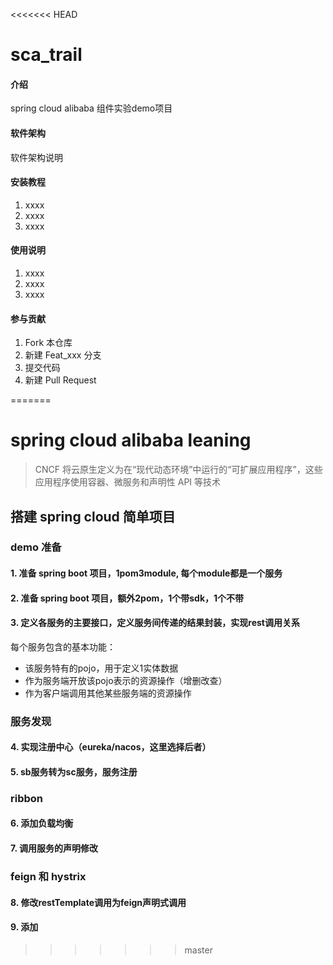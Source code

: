 <<<<<<< HEAD
# sca_trail

#### 介绍
spring cloud alibaba 组件实验demo项目

#### 软件架构
软件架构说明


#### 安装教程

1. xxxx
2. xxxx
3. xxxx

#### 使用说明

1. xxxx
2. xxxx
3. xxxx

#### 参与贡献

1. Fork 本仓库
2. 新建 Feat_xxx 分支
3. 提交代码
4. 新建 Pull Request

=======
# spring cloud alibaba leaning

> CNCF 将云原生定义为在“现代动态环境”中运行的“可扩展应用程序”，这些应用程序使用容器、微服务和声明性 API 等技术

## 搭建 spring cloud 简单项目

### demo 准备

#### 1. 准备 spring boot 项目，1pom3module, 每个module都是一个服务

#### 2. 准备 spring boot 项目，额外2pom，1个带sdk，1个不带

#### 3. 定义各服务的主要接口，定义服务间传递的结果封装，实现rest调用关系
每个服务包含的基本功能：
* 该服务特有的pojo，用于定义1实体数据
* 作为服务端开放该pojo表示的资源操作（增删改查）
* 作为客户端调用其他某些服务端的资源操作

### 服务发现

#### 4. 实现注册中心（eureka/nacos，这里选择后者）

#### 5. sb服务转为sc服务，服务注册

### ribbon

#### 6. 添加负载均衡

#### 7. 调用服务的声明修改

### feign 和 hystrix

#### 8. 修改restTemplate调用为feign声明式调用

#### 9. 添加
>>>>>>> master
